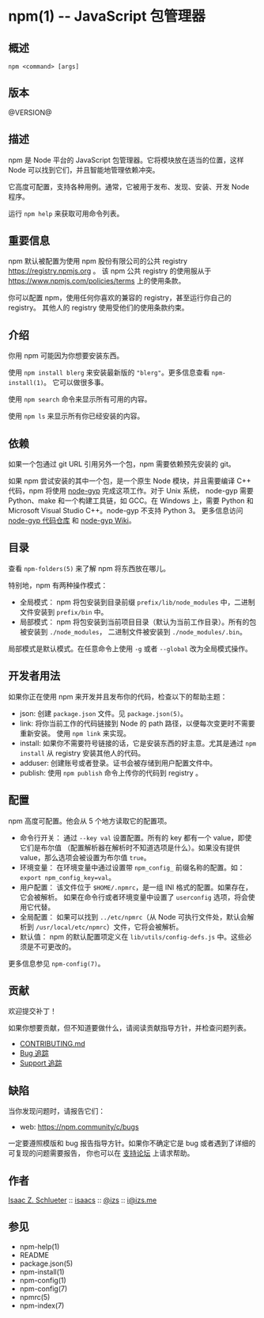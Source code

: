 npm(1) -- JavaScript 包管理器
====================================

## 概述

    npm <command> [args]

## 版本

@VERSION@

## 描述

npm 是 Node 平台的 JavaScript 包管理器。它将模块放在适当的位置，这样 Node
可以找到它们，并且智能地管理依赖冲突。

它高度可配置，支持各种用例。通常，它被用于发布、发现、安装、开发 Node 程序。

运行 `npm help` 来获取可用命令列表。

## 重要信息

npm 默认被配置为使用 npm 股份有限公司的公共 registry https://registry.npmjs.org 。
该 npm 公共 registry 的使用服从于 https://www.npmjs.com/policies/terms 上的使用条款。

你可以配置 npm，使用任何你喜欢的兼容的 registry，甚至运行你自己的 registry。
其他人的 registry 使用受他们的使用条款约束。

## 介绍

你用 npm 可能因为你想要安装东西。

使用 `npm install blerg` 来安装最新版的 `"blerg"`。更多信息查看 `npm-install(1)`。
它可以做很多事。

使用 `npm search` 命令来显示所有可用的内容。

使用 `npm ls` 来显示所有你已经安装的内容。

## 依赖

如果一个包通过 git URL 引用另外一个包，npm 需要依赖预先安装的 git。

如果 npm 尝试安装的其中一个包，是一个原生 Node 模块，并且需要编译 C++ 代码，npm 将使用 
[node-gyp](https://github.com/nodejs/node-gyp) 完成这项工作。对于 Unix 系统，
node-gyp 需要 Python、make 和一个构建工具链，如 GCC。在 Windows 上，需要 Python 和
Microsoft Visual Studio C++。node-gyp 不支持 Python 3。
更多信息访问 [node-gyp 代码仓库](https://github.com/nodejs/node-gyp)
和 [node-gyp Wiki](https://github.com/nodejs/node-gyp/wiki)。

## 目录

查看 `npm-folders(5)` 来了解 npm 将东西放在哪儿。

特别地，npm 有两种操作模式：

* 全局模式：
  npm 将包安装到目录前缀 `prefix/lib/node_modules`
  中，二进制文件安装到 `prefix/bin` 中。
* 局部模式：
  npm 将包安装到当前项目目录（默认为当前工作目录）。所有的包被安装到 `./node_modules`，
  二进制文件被安装到 `./node_modules/.bin`。

局部模式是默认模式。在任意命令上使用 `-g` 或者 `--global` 改为全局模式操作。

## 开发者用法

如果你正在使用 npm 来开发并且发布你的代码，检查以下的帮助主题：

* json:
  创建 `package.json` 文件。见 `package.json(5)`。
* link:
  将你当前工作的代码链接到 Node 的 path 路径，以便每次变更时不需要重新安装。
  使用 `npm link` 来实现。
* install:
  如果你不需要符号链接的话，它是安装东西的好主意。尤其是通过 `npm install`
  从 registry 安装其他人的代码。
* adduser:
  创建账号或者登录。证书会被存储到用户配置文件中。
* publish:
  使用 `npm publish` 命令上传你的代码到 registry 。

## 配置

npm 高度可配置。他会从 5 个地方读取它的配置项。

* 命令行开关：
  通过 `--key val` 设置配置。所有的 key 都有一个 value，即使它们是布尔值
  （配置解析器在解析时不知道选项是什么）。如果没有提供 value，那么选项会被设置为布尔值 `true`。
* 环境变量：
  在环境变量中通过设置带 `npm_config_` 前缀名称的配置。如：`export npm_config_key=val`。
* 用户配置：
  该文件位于 `$HOME/.npmrc`，是一组 INI 格式的配置。如果存在，它会被解析。
  如果在命令行或者环境变量中设置了 `userconfig` 选项，将会使用它代替。
* 全局配置：
  如果可以找到 `../etc/npmrc`（从 Node 可执行文件处，默认会解析到
  `/usr/local/etc/npmrc`）文件，它将会被解析。
* 默认值：
  npm 的默认配置项定义在 `lib/utils/config-defs.js` 中。这些必须是不可更改的。

更多信息参见 `npm-config(7)`。

## 贡献

欢迎提交补丁！

如果你想要贡献，但不知道要做什么，请阅读贡献指导方针，并检查问题列表。

* [CONTRIBUTING.md](https://github.com/npm/cli/blob/latest/CONTRIBUTING.md)
* [Bug 追踪](https://npm.community/c/bugs)
* [Support 追踪](https://npm.community/c/support)

## 缺陷

当你发现问题时，请报告它们：

* web:
  <https://npm.community/c/bugs>

一定要遵照模版和 bug 报告指导方针。如果你不确定它是 bug 或者遇到了详细的可复现的问题需要报告，
你也可以在 [支持论坛](https://npm.community/c/support) 上请求帮助。

## 作者

[Isaac Z. Schlueter](http://blog.izs.me/) ::
[isaacs](https://github.com/isaacs/) ::
[@izs](https://twitter.com/izs) ::
<i@izs.me>

## 参见

* npm-help(1)
* README
* package.json(5)
* npm-install(1)
* npm-config(1)
* npm-config(7)
* npmrc(5)
* npm-index(7)

